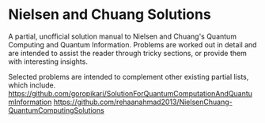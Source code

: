# Nielsen and Chuang Solutions
A partial, unofficial solution manual to Nielsen and Chuang's Quantum Computing and Quantum Information. Problems are worked out in detail and are intended to assist the reader through tricky sections, or provide them with interesting insights.

Selected problems are intended to complement other existing partial lists, which include.
https://github.com/goropikari/SolutionForQuantumComputationAndQuantumInformation
https://github.com/rehaanahmad2013/NielsenChuang-QuantumComputingSolutions
